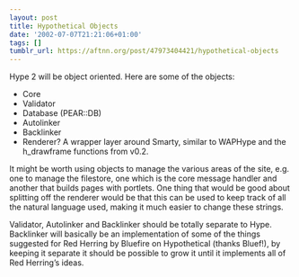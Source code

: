```yaml
---
layout: post
title: Hypothetical Objects
date: '2002-07-07T21:21:06+01:00'
tags: []
tumblr_url: https://aftnn.org/post/47973404421/hypothetical-objects
---
```

<p>Hype 2 will be object oriented. Here are some of the objects:</p>
<ul>
<li>Core</li>
<li>Validator</li>
<li>Database (PEAR::DB)</li>
<li>Autolinker</li>
<li>Backlinker</li>
<li>Renderer? A wrapper layer around Smarty, similar to WAPHype and the h_drawframe functions from v0.2.</li>
</ul>
<p>It might be worth using objects to manage the various areas of the site, e.g. one to manage the filestore, one which is the core message handler and another that builds pages with portlets. One thing that would be good about splitting off the renderer would be that this can be used to keep track of all the natural language used, making it much easier to change these strings.</p>
<p>Validator, Autolinker and Backlinker should be totally separate to Hype. Backlinker will basically be an implementation of some of the things suggested for Red Herring by Bluefire on Hypothetical (thanks Bluef!), by keeping it separate it should be possible to grow it until it implements all of Red Herring&rsquo;s ideas.</p>
